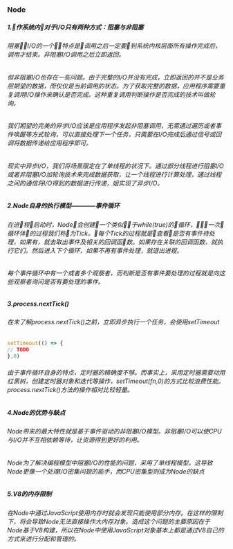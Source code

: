 ### Node

##### 1.􏴸作系统内􏼾对于I/O只有两种方式：阻塞与非阻塞

###### 		阻塞􏺦􏺧I/O的一个􏷄􏲀特点是􏲢调用之后一定要􏰾到系统内核层面所有操作完成后，调用才结束。非阻塞I/O调用之后立即返回。

###### 		但非阻塞I/O也存在一些问题。由于完整的I/O并没有完成，立即返回的并不是业务层期望的数据，而仅仅是当前调用的状态。为了获取完整的数据，应用程序需要重复调用I/O操作来确认是否完成。这种重复调用判断操作是否完成的技术叫做轮询。

###### 		我们期望的完美的异步I/O应该是应用程序发起非阻塞调用，无需通过遍历或者事件唤醒等方式轮询，可以直接处理下一个任务，只需要在I/O完成后通过信号或回调将数据传递给应用程序即可。

###### 		现实中异步I/O，我们将场景限定在了单线程的状况下。通过部分线程进行阻塞I/O或者非阻塞I/O加轮询技术来完成数据获取，让一个线程进行计算处理，通过线程之间的通信将I/O得到的数据进行传递，姐实现了异步I/O。

##### 2.Node自身的执行模型————事件循环

###### 		在进􏵂程􏽅启动时，Node􏰿会创建􏸅一个类似􏼗􏶩于while(true)的􏰋循环，􏳃􏷈􏴕一次􏰋循环体􏲇的过程我们称􏲟为Tick。􏳃每个Tick的过程就是􏷷查看􏳚是否有事件待处理，如果有，就去取出事件及相关的回调函􏲣数。如果存在关联的回调函数，就执行它们。然后进入下个循环，如果不再有事件处理，就退出进程。

###### 		每个事件循环中有一个或者多个观察者，而判断是否有事件要处理的过程就是向这些观察者询问是否有要处理的事件。

##### 3.process.nextTick()

###### 在未了解process.nextTick()之前，立即异步执行一个任务，会使用setTimeout

```javascript
setTimeout(() => {
// TODO
},0)
```

###### 由于事件循环自身的特点，定时器的精确度不够。而事实上，采用定时器需要动用红黑树，创建定时器对象和迭代等操作，setTimeout(fn,0)的方式比较浪费性能。process.nextTick()方法的操作相对比较轻量。

##### 4.Node的优势与缺点

###### 		Node带来的最大特性就是基于事件驱动的非阻塞I/O模型。非阻塞I/O可以使CPU与I/O并不互相依赖等待，让资源得到更好的利用。

###### 		Node为了解决编程模型中阻塞I/O的性能的问题，采用了单线程模型。这导致Node更像一个处理I/O密集问题的能手，而CPU密集型则成为Node的缺点

##### 5.V8的内存限制

###### 		在Node中通过JavaScript使用内存时就会发现只能使用部分内存。在这样的限制下，将会导致Node无法直接操作大内存对象。造成这个问题的主要原因在于Node基于V8构建，所以在Node中使用JavaScript对象基本上都是通过V8自己的方式来进行分配和管理的。